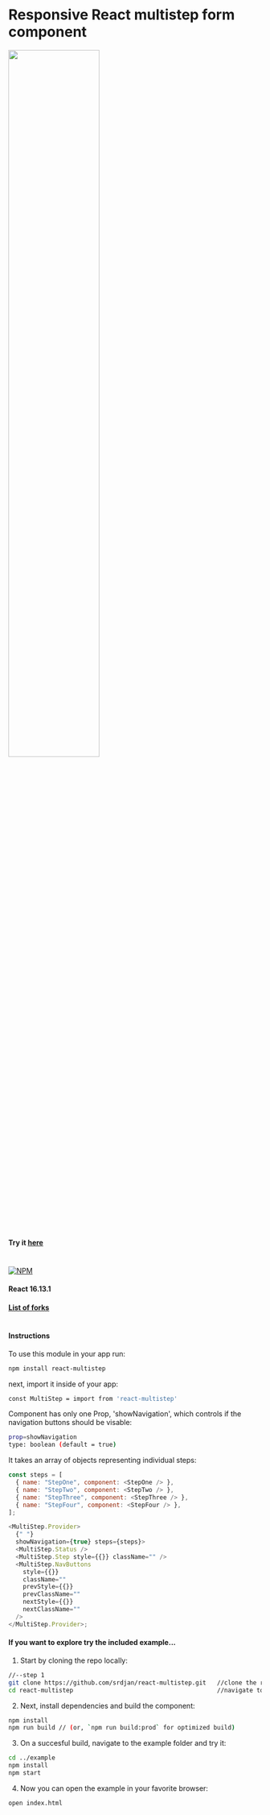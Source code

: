 # Responsive React multistep form component

<img width="60%" height="auto" src="https://raw.githubusercontent.com/srdjan/react-multistep/master/assets/react-multistep.png"/>

#### Try it [here](http://srdjan.github.io/react-multistep/)

#

[![NPM](https://nodei.co/npm/react-multistep.png?downloads=true&stars=true)](https://nodei.co/npm/react-multistep/)

#### React 16.13.1

#### [List of forks](https://github.com/srdjan/react-multistep/network/members/)

#

#### Instructions

To use this module in your app run:

```sh
npm install react-multistep
```

next, import it inside of your app:

```sh
const MultiStep = import from 'react-multistep'
```

Component has only one Prop, 'showNavigation', which controls if the navigation buttons should be visable:

```sh
prop=showNavigation
type: boolean (default = true)
```

It takes an array of objects representing individual steps:

```javascript
const steps = [
  { name: "StepOne", component: <StepOne /> },
  { name: "StepTwo", component: <StepTwo /> },
  { name: "StepThree", component: <StepThree /> },
  { name: "StepFour", component: <StepFour /> },
];

<MultiStep.Provider>
  {" "}
  showNavigation={true} steps={steps}>
  <MultiStep.Status />
  <MultiStep.Step style={{}} className="" />
  <MultiStep.NavButtons
    style={{}}
    className=""
    prevStyle={{}}
    prevClassName=""
    nextStyle={{}}
    nextClassName=""
  />
</MultiStep.Provider>;
```

#### If you want to explore try the included example...

1. Start by cloning the repo locally:

```sh
//--step 1
git clone https://github.com/srdjan/react-multistep.git   //clone the repo
cd react-multistep                                        //navigate to the project folder
```

2.  Next, install dependencies and build the component:

```sh
npm install
npm run build // (or, `npm run build:prod` for optimized build)
```

3. On a succesful build, navigate to the example folder and try it:

```sh
cd ../example
npm install
npm start
```

4. Now you can open the example in your favorite browser:

```sh
open index.html
```
